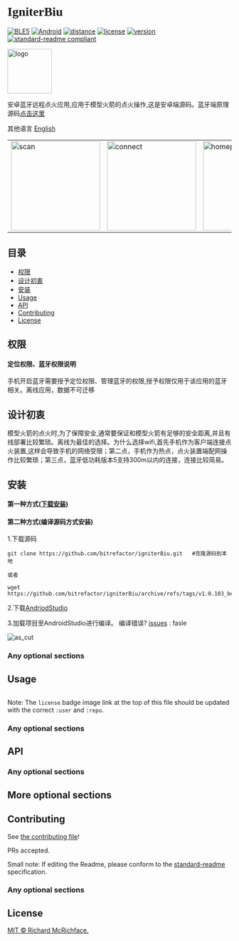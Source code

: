  # <font face="Black Italic">__IgniterBiu__</font>

[![BLE5](https://img.shields.io/badge/%E6%94%AF%E6%8C%81-BLE5-blue)](BLE5)
[![Android](https://img.shields.io/badge/Android-8.0+-blue)](Android)
[![distance](https://img.shields.io/badge/BLE5理论距离-300M-BrightGreen?style=flat)](distance)
[![license](https://img.shields.io/badge/License-GLPv3-orange)](LICENSE)
[![version](https://img.shields.io/badge/Version-1.0.103__beta-color=Green?style=flat)](version)
[![standard-readme
compliant](https://img.shields.io/badge/readme%20style-standard-brightgreen.svg?style=flat-square)](https://github.com/RichardLitt/standard-readme)

<img src="https://github.com/bitrefactor/igniterBiu/blob/master/app/src/main/res/drawable-nodpi/logosoft.png?raw=true" width="100" alt="logo" /> 

安卓蓝牙远程点火应用,应用于模型火箭的点火操作,这是安卓端源码。蓝牙端原理源码[点击这里](https://github.com/bitrefactor/igniterBLE5)

其他语言 [English](https://github.com/bitrefactor/igniterBiu/blob/master/README_en.md?raw=true)

<html>
    <table style="margin-left: auto; margin-right: auto;">
        <tr>
            <td>
                <img src="https://github.com/bitrefactor/igniterBiu/blob/master/.image/scan.jpg?raw=true" width="200"
            alt="scan" />
            </td>
            <td>
                <img src="https://github.com/bitrefactor/igniterBiu/blob/master/.image/connect.jpg?raw=true" width="200"
            alt="connect" />
            </td>
            <td>
                <img src="https://github.com/bitrefactor/igniterBiu/blob/master/.image/home.jpg?raw=true" width="200"
            alt="homepage" />
            </td>
        </tr>
    </table>
</html>

## 目录

- [权限](#权限)
- [设计初衷](#设计初衷)
- [安装](#安装)
- [Usage](#usage)
- [API](#api)
- [Contributing](#contributing)
- [License](#license)

## 权限

#### 定位权限、蓝牙权限说明
手机开启蓝牙需要授予定位权限、管理蓝牙的权限,授予权限仅用于该应用的蓝牙相关。离线应用，数据不可迁移

## 设计初衷

模型火箭的点火时,为了保障安全,通常要保证和模型火箭有足够的安全距离,并且有线部署比较繁琐。离线为最佳的选择。为什么选择wifi,首先手机作为客户端连接点火装置,这样会导致手机的网络受限；第二点，手机作为热点，点火装置端配网操作比较繁琐；第三点，蓝牙低功耗版本5支持300m以内的连接，连接比较简易。

## 安装
#### 第一种方式([下载安装](https://github.com/bitrefactor/igniterBiu/releases/download/v1.0.103_beta/v1.0.103_beta.apk))


#### 第二种方式(编译源码方式安装)
1.下载源码
```
git clone https://github.com/bitrefactor/igniterBiu.git   #克隆源码到本地

或者

wget https://github.com/bitrefactor/igniterBiu/archive/refs/tags/v1.0.103_beta.zip
```
2.下载[AndriodStudio](https://developer.android.google.cn/studio)

3.加载项目至AndroidStudio进行编译。 编译错误? [issues](https://github.com/bitrefactor/igniterBiu/issues) : fasle

<img src="https://github.com/bitrefactor/igniterBiu/blob/master/.image/as_cut.png?raw=true"
            alt="as_cut" />

### Any optional sections

## Usage

```
```

Note: The `license` badge image link at the top of this file should be updated with the correct `:user` and `:repo`.

### Any optional sections

## API

### Any optional sections

## More optional sections

## Contributing

See [the contributing file](CONTRIBUTING.md)!

PRs accepted.

Small note: If editing the Readme, please conform to the
[standard-readme](https://github.com/RichardLitt/standard-readme) specification.

### Any optional sections

## License

[MIT © Richard McRichface.](../LICENSE)